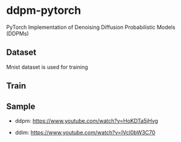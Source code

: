 # ddpm-pytorch
PyTorch Implementation of Denoising Diffusion Probabilistic Models (DDPMs)

## Dataset

Mnist dataset is used for training

## Train

## Sample

- ddpm: https://www.youtube.com/watch?v=HoKDTa5jHvg

- ddim: https://www.youtube.com/watch?v=IVcl0bW3C70
